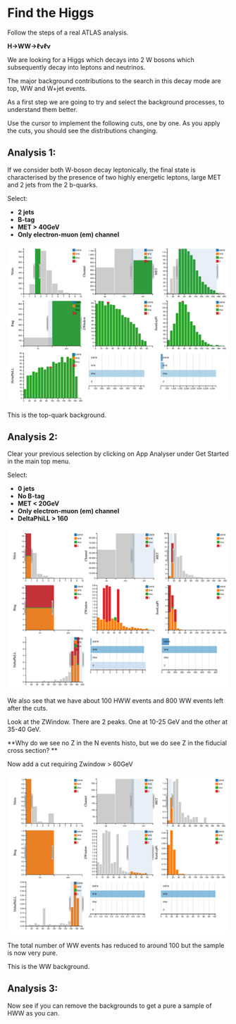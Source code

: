 # Find the Higgs

Follow the steps of a real ATLAS analysis. 

**H->WW->ℓνℓν**

We are looking for a Higgs which decays into 2 W bosons which subsequently decay into leptons and neutrinos. 

The major background contributions to the search in this decay mode are top, WW and W+jet events.

As a first step we are going to try and select the background processes, to understand them better.

Use the cursor to implement the following cuts, one by one.
As you apply the cuts, you should see the distributions changing.  

## Analysis 1:

If we consider both W-boson decay leptonically, the final state is characterised by the presence of two highly energetic leptons, large MET and 2 jets from the 2 b-quarks.

Select: 
* **2 jets**
* **B-tag**
* **MET > 40GeV**
* **Only electron-muon (em) channel**


![](pictures/ttbarSelection.png)

This is the top-quark background.
## Analysis 2:
Clear your previous selection by clicking on App Analyser under Get Started in the main top menu.

Select: 
* **0 jets**
* **No B-tag**
* **MET < 20GeV**
* **Only electron-muon (em) channel**
* **DeltaPhiLL > 160**


![](pictures/WWselection2.png)

We also see that we have about 100 HWW events and 800 WW events left after the cuts.

Look at the ZWindow.
There are 2 peaks.  One at 10-25 GeV and the other at 35-40 GeV.

**Why do we see no Z in the N events histo, but we do see Z in the fiducial cross section? **

Now add a cut requiring Zwindow > 60GeV


![](pictures/WWpureSelection2.png)

The total number of WW events has reduced to around 100 but the sample is now very pure.

This is the WW background.


## Analysis 3:

Now see if you can remove the backgrounds to get a pure a sample of HWW as you can.


